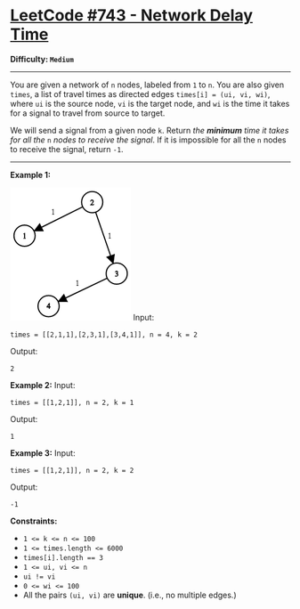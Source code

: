 # [LeetCode #743 - Network Delay Time](https://leetcode.com/problems/network-delay-time/)

**Difficulty: `Medium`**

---

You are given a network of ``n`` nodes, labeled from `1` to `n`. You are also given `times`, a list of travel times as directed edges `times[i] = (ui, vi, wi)`, where `ui` is the source node, `vi` is the target node, and `wi` is the time it takes for a signal to travel from source to target.

We will send a signal from a given node `k`. Return *the* ***minimum*** *time it takes for all the* `n` *nodes to receive the signal*. If it is impossible for all the `n` nodes to receive the signal, return `-1`.

---

**Example 1:**

![Example 1](./Network_delay_time.png)
Input:
```
times = [[2,1,1],[2,3,1],[3,4,1]], n = 4, k = 2
```
Output:
```
2
```

**Example 2:**
Input:
```
times = [[1,2,1]], n = 2, k = 1
```
Output:
```
1
```

**Example 3:**
Input:
```
times = [[1,2,1]], n = 2, k = 2
```
Output:
```
-1
```

**Constraints:**
- `1 <= k <= n <= 100`
- `1 <= times.length <= 6000`
- `times[i].length == 3`
- `1 <= ui, vi <= n`
- `ui != vi`
- `0 <= wi <= 100`
- All the pairs `(ui, vi)` are **unique**. (i.e., no multiple edges.)
